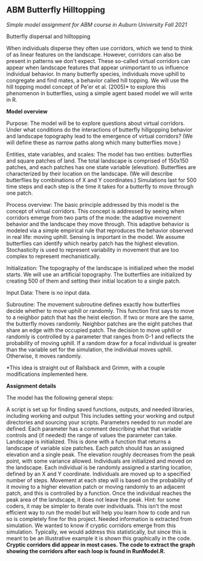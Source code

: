 ## **ABM Butterfly Hilltopping**





*Simple model assignment for ABM course in Auburn University Fall 2021*

Butterfly dispersal and hilltopping

When individuals disperse they often use corridors, which we tend to think of as linear features on the landscape. However, corridors can also be present in patterns we don't expect. These so-called virtual corridors can appear when landscape features that appear unimportant to us influence individual behavior. In many butterfly species, individuals move uphill to congregate and find mates, a behavior called hill topping. We will use the hill topping model concept of Pe'er et al. (2005)* to explore this phenomenon in butterflies, using a simple agent based model we will write in R.

**Model overview**

Purpose: The model will be to explore questions about virtual corridors. Under what conditions do the interactions of butterfly hillgopping behavior and landscape topography lead to the emergence of virtual corridors? (We will define these as narrow paths along which many butterflies move.) 

Entities, state variables, and scales: The model has two entities: butterflies and square patches of land. The total landscape is comprised of 150x150 patches, and each patches has one state variable (elevation).  Butterflies are characterized by their location on the landscape. (We will describe butterflies by combinations of X and Y coordinates.) Simulations last for 500 time steps and each step is the time it takes for a butterfly to move through one patch.

Process overview: The basic principle addressed by this model is the concept of virtual corridors. This concept is addressed by seeing when corridors emerge from two parts of the mode: the adaptive movement behavior and the landscape they move through. This adaptive behavior is modeled via a simple empirical rule that reproduces the behavior observed in real life: moving uphill. Sensing is important in the model. We assume butterflies can identify which nearby patch has the highest elevation. Stochasticity is used to represent variability in movement that are too complex to represent mechanistically. 

Initialization: The topography of the landscape is initialized when the model starts. We will use an artificial topography. The butterflies are initialized by creating 500 of them and setting their initial location to a single patch.

Input Data: There is no input data.

Subroutine: The movement subroutine defines exactly how butterflies decide whether to move uphill or randomly. This function first says to move to a neighbor patch that has the heist election. If two or more are the same, the butterfly moves randomly. Neighbor patches are the eight patches that share an edge with the occupied patch. The decision to move uphill or randomly is controlled by a parameter that ranges from 0-1 and reflects the probability of moving uphill. If a random draw for a focal individual is greater than the variable set for the simulation, the individual moves uphill. Otherwise, it moves randomly.

*This idea is straight out of Railsback and Grimm, with a couple modifications implemented here.

**Assignment details**

The model has the following general steps:

A script is set up for finding saved functions, outputs, and needed libraries, including working and output This includes setting your working and output directories and sourcing your scripts.
Parameters needed to run model are defined. Each parameter has a comment describing what that variable controls and (if needed) the range of values the parameter can take. 
Landscape is initialized. This is done with a function that returns a landscape of variable size patches. Each patch should has an assigned elevation and a single peak. The elevation roughly decreases from the peak point, with some variance allowed.
Individuals are initialized and moved on the landscape. Each individual is be randomly assigned a starting location, defined by an X and Y coordinate.
Individuals are moved up to a specified number of steps. Movement at each step will is based on the probability of it moving to a higher elevation patch or moving randomly to an adjacent patch, and this is controlled by a function. Once the individual reaches the peak area of the landscape, it does not leave the peak. Hint: for some coders, it may be simpler to iterate over individuals. This isn't the most efficient way to run the model but will help you learn how to code and run so is completely fine for this project.
Needed information is extracted from simulation. We wanted to know if cryptic corridors emerge from this simulation. Typically, we would address this statistically, but since this is meant to be an illustrative example it is shown this graphically in the code. 
**Cryptic corridors did appear in most cases. The code to extract the graph showing the corridors after each loop is found in RunModel.R.** 
